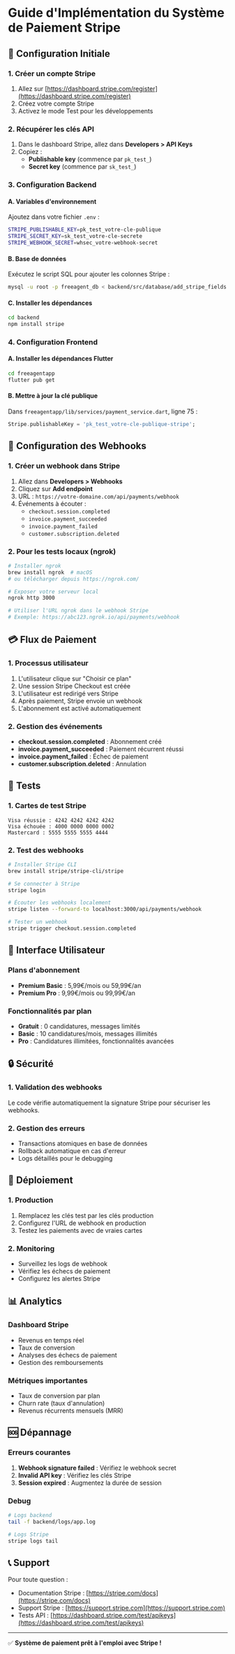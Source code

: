 # Guide d'Implémentation du Système de Paiement Stripe

## 🚀 Configuration Initiale

### 1. Créer un compte Stripe
1. Allez sur [https://dashboard.stripe.com/register](https://dashboard.stripe.com/register)
2. Créez votre compte Stripe
3. Activez le mode Test pour les développements

### 2. Récupérer les clés API
1. Dans le dashboard Stripe, allez dans **Developers > API Keys**
2. Copiez :
   - **Publishable key** (commence par `pk_test_`)
   - **Secret key** (commence par `sk_test_`)

### 3. Configuration Backend

#### A. Variables d'environnement
Ajoutez dans votre fichier `.env` :
```bash
STRIPE_PUBLISHABLE_KEY=pk_test_votre-cle-publique
STRIPE_SECRET_KEY=sk_test_votre-cle-secrete
STRIPE_WEBHOOK_SECRET=whsec_votre-webhook-secret
```

#### B. Base de données
Exécutez le script SQL pour ajouter les colonnes Stripe :
```bash
mysql -u root -p freeagent_db < backend/src/database/add_stripe_fields.sql
```

#### C. Installer les dépendances
```bash
cd backend
npm install stripe
```

### 4. Configuration Frontend

#### A. Installer les dépendances Flutter
```bash
cd freeagentapp
flutter pub get
```

#### B. Mettre à jour la clé publique
Dans `freeagentapp/lib/services/payment_service.dart`, ligne 75 :
```dart
Stripe.publishableKey = 'pk_test_votre-cle-publique-stripe';
```

## 🔧 Configuration des Webhooks

### 1. Créer un webhook dans Stripe
1. Allez dans **Developers > Webhooks**
2. Cliquez sur **Add endpoint**
3. URL : `https://votre-domaine.com/api/payments/webhook`
4. Événements à écouter :
   - `checkout.session.completed`
   - `invoice.payment_succeeded`
   - `invoice.payment_failed`
   - `customer.subscription.deleted`

### 2. Pour les tests locaux (ngrok)
```bash
# Installer ngrok
brew install ngrok  # macOS
# ou télécharger depuis https://ngrok.com/

# Exposer votre serveur local
ngrok http 3000

# Utiliser l'URL ngrok dans le webhook Stripe
# Exemple: https://abc123.ngrok.io/api/payments/webhook
```

## 💳 Flux de Paiement

### 1. Processus utilisateur
1. L'utilisateur clique sur "Choisir ce plan"
2. Une session Stripe Checkout est créée
3. L'utilisateur est redirigé vers Stripe
4. Après paiement, Stripe envoie un webhook
5. L'abonnement est activé automatiquement

### 2. Gestion des événements
- **checkout.session.completed** : Abonnement créé
- **invoice.payment_succeeded** : Paiement récurrent réussi
- **invoice.payment_failed** : Échec de paiement
- **customer.subscription.deleted** : Annulation

## 🧪 Tests

### 1. Cartes de test Stripe
```
Visa réussie : 4242 4242 4242 4242
Visa échouée : 4000 0000 0000 0002
Mastercard : 5555 5555 5555 4444
```

### 2. Test des webhooks
```bash
# Installer Stripe CLI
brew install stripe/stripe-cli/stripe

# Se connecter à Stripe
stripe login

# Écouter les webhooks localement
stripe listen --forward-to localhost:3000/api/payments/webhook

# Tester un webhook
stripe trigger checkout.session.completed
```

## 📱 Interface Utilisateur

### Plans d'abonnement
- **Premium Basic** : 5,99€/mois ou 59,99€/an
- **Premium Pro** : 9,99€/mois ou 99,99€/an

### Fonctionnalités par plan
- **Gratuit** : 0 candidatures, messages limités
- **Basic** : 10 candidatures/mois, messages illimités
- **Pro** : Candidatures illimitées, fonctionnalités avancées

## 🔒 Sécurité

### 1. Validation des webhooks
Le code vérifie automatiquement la signature Stripe pour sécuriser les webhooks.

### 2. Gestion des erreurs
- Transactions atomiques en base de données
- Rollback automatique en cas d'erreur
- Logs détaillés pour le debugging

## 🚀 Déploiement

### 1. Production
1. Remplacez les clés test par les clés production
2. Configurez l'URL de webhook en production
3. Testez les paiements avec de vraies cartes

### 2. Monitoring
- Surveillez les logs de webhook
- Vérifiez les échecs de paiement
- Configurez les alertes Stripe

## 📊 Analytics

### Dashboard Stripe
- Revenus en temps réel
- Taux de conversion
- Analyses des échecs de paiement
- Gestion des remboursements

### Métriques importantes
- Taux de conversion par plan
- Churn rate (taux d'annulation)
- Revenus récurrents mensuels (MRR)

## 🆘 Dépannage

### Erreurs courantes
1. **Webhook signature failed** : Vérifiez le webhook secret
2. **Invalid API key** : Vérifiez les clés Stripe
3. **Session expired** : Augmentez la durée de session

### Debug
```bash
# Logs backend
tail -f backend/logs/app.log

# Logs Stripe
stripe logs tail
```

## 📞 Support

Pour toute question :
- Documentation Stripe : [https://stripe.com/docs](https://stripe.com/docs)
- Support Stripe : [https://support.stripe.com](https://support.stripe.com)
- Tests API : [https://dashboard.stripe.com/test/apikeys](https://dashboard.stripe.com/test/apikeys)

---

✅ **Système de paiement prêt à l'emploi avec Stripe !** 